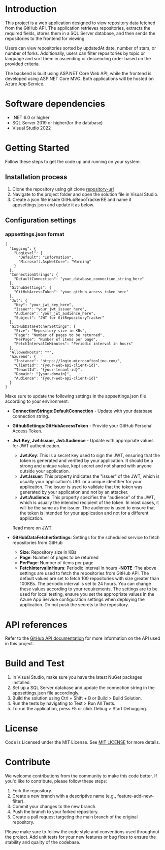 # Introduction

This project is a web application designed to view repository data fetched from
the GitHub API. The application retrieves repositories, extracts the required
fields, stores them in a SQL Server database, and then sends the repositories to
the frontend for viewing.

Users can view repositories sorted by updatedAt date, number of stars, or number
of forks. Additionally, users can filter repositories by topic or language and
sort them in ascending or descending order based on the provided criteria.

The backend is built using ASP.NET Core Web API, while the frontend is developed
using ASP.NET Core MVC. Both applications will be hosted on Azure App Service.

# Software dependencies

+ .NET 6.0 or higher
+ SQL Server 2019 or higher(for the database)
+ Visual Studio 2022

# Getting Started

Follow these steps to get the code up and running on your system:

## Installation process

1. Clone the repository using git clone [repository-url](https://github.com/FacultyUpskillingOrg/GitHubRepository-Backend.git)
2. Navigate to the project folder and open the solution file in Visual Studio.
3. Create a json file inside GitHubRepoTrackerBE and name it appsettings.json and update it as below.



## Configuration settings

### appsettings.json format

```
{
  "Logging": {
    "LogLevel": {
      "Default": "Information",
      "Microsoft.AspNetCore": "Warning"
    }
  },
  "ConnectionStrings": {
    "DefaultConnection": "your_database_connection_string_here"
  },
  "GithubSettings": {
    "GitHubAccessToken": "your_github_access_token_here"
  },
  "Jwt": {
    "Key": "your_jwt_key_here",
    "Issuer": "your_jwt_issuer_here",
    "Audience": "your_jwt_audience_here",
    "Subject": "JWT for GitRepositoryTracker"
  },
  "GitHubDataFetcherSettings": {
    "Size": "Repository size in KBs",
    "Page": "Number of pages to be returned",
    "PerPage": "Number of items per page",
    "FetchIntervalInMinutes": "Periodic interval in hours"
  },
  "AllowedHosts": "*",
  "AzureAd": {
    "Instance": "https://login.microsoftonline.com/",
    "ClientId": "{your-web-api-client-id}",
    "TenantId": "{your-tenant-id}",
    "Domain": "{your-domain}",
    "Audience": "{your-web-api-client-id}"
  }
}
```

Make sure to update the following settings in the appsettings.json file according to your environment:

- **ConnectionStrings:DefaultConnection** - Update with your database connection string.
- **GithubSettings:GitHubAccessToken** - Provide your GitHub Personal Access Token.

- **Jwt:Key, Jwt:Issuer, Jwt:Audience** - Update with appropriate values for JWT authentication.
  - **Jwt:Key**: This is a secret key used to sign the JWT, ensuring that the token is generated and verified by your application. It should be a strong and unique value, kept secret and not shared with anyone outside your application.
  - **Jwt:Issuer**: This property indicates the "issuer" of the JWT, which is usually your application's URL or a unique identifier for your application. The issuer is used to validate that the token was generated by your application and not by an attacker.
  - **Jwt:Audience**: This property specifies the "audience" of the JWT, which is usually the intended recipient of the token. In most cases, it will be the same as the issuer. The audience is used to ensure that the token is intended for your application and not for a different application.
  
  Read more on [JWT](https://jwt.io/)

- **GitHubDataFetcherSettings:** Settings for the scheduled service to fetch repositories from GitHub
  - **Size**: Repository size in KBs
  - **Page**: Number of pages to be returned
  - **PerPage**: Number of items per page
  - **FetchIntervalInHours**: Periodic interval in hours
-**NOTE** :The above settings are used to fetch the repositories from GitHub API. The default values are set to fetch 100 repositories with size greater than 100KBs. The periodic interval is set to 24 hours. You can change these values according to your requirements.
The settings are to be used for local testing, ensure you set the appropriate values in the Azure App Service configuration settings when deploying the application.
Do not push the secrets to the repository.

# API references

Refer to the [GitHub API documentation](https://docs.github.com/en/rest?apiVersion=2022-11-28) for more information on the API used in this project.

# Build and Test

1. In Visual Studio, make sure you have the latest NuGet packages installed.
2. Set up a SQL Server database and update the connection string in the appsettings.json file accordingly.
3. Build the solution using Ctrl + Shift + B or Build > Build Solution.
4. Run the tests by navigating to Test > Run All Tests.
5. To run the application, press F5 or click Debug > Start Debugging.

# License
 Code is Licensed under the MIT License. See [MIT LICENSE](https://github.com/FacultyUpskillingOrg/GitHubRepository-Backend/blob/main/LICENSE) for more details.

# Contribute

We welcome contributions from the community to make this code better. If you'd like to contribute, please follow these steps:

1. Fork the repository.
2. Create a new branch with a descriptive name (e.g., feature-add-new-filter).
3. Commit your changes to the new branch.
4. Push the branch to your forked repository.
5. Create a pull request targeting the main branch of the original repository.

Please make sure to follow the code style and conventions used throughout the project. Add unit tests for your new features or bug fixes to ensure the stability and quality of the codebase.